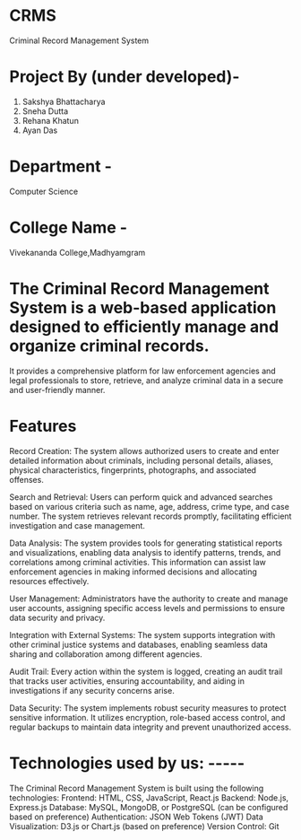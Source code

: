 # CRMS
Criminal Record Management System
# Project By (under developed)-
 1. Sakshya Bhattacharya
 2. Sneha Dutta
 3. Rehana Khatun
 4. Ayan Das
 
# Department - 
Computer Science
# College Name - 
Vivekananda College,Madhyamgram
# The Criminal Record Management System is a web-based application designed to efficiently manage and organize criminal records. 
It provides a comprehensive platform for law enforcement agencies and legal professionals to store, retrieve, and analyze criminal data in a secure and user-friendly manner.
# Features
Record Creation: The system allows authorized users to create and enter detailed information about criminals, including personal details, aliases, physical characteristics, fingerprints, photographs, and associated offenses.

Search and Retrieval: Users can perform quick and advanced searches based on various criteria such as name, age, address, crime type, and case number. The system retrieves relevant records promptly, facilitating efficient investigation and case management.

Data Analysis: The system provides tools for generating statistical reports and visualizations, enabling data analysis to identify patterns, trends, and correlations among criminal activities. This information can assist law enforcement agencies in making informed decisions and allocating resources effectively.

User Management: Administrators have the authority to create and manage user accounts, assigning specific access levels and permissions to ensure data security and privacy.

Integration with External Systems: The system supports integration with other criminal justice systems and databases, enabling seamless data sharing and collaboration among different agencies.

Audit Trail: Every action within the system is logged, creating an audit trail that tracks user activities, ensuring accountability, and aiding in investigations if any security concerns arise.

Data Security: The system implements robust security measures to protect sensitive information. It utilizes encryption, role-based access control, and regular backups to maintain data integrity and prevent unauthorized access.

# Technologies used by us: -----
The Criminal Record Management System is built using the following technologies:
Frontend: HTML, CSS, JavaScript, React.js
Backend: Node.js, Express.js
Database: MySQL, MongoDB, or PostgreSQL (can be configured based on preference)
Authentication: JSON Web Tokens (JWT)
Data Visualization: D3.js or Chart.js (based on preference)
Version Control: Git
